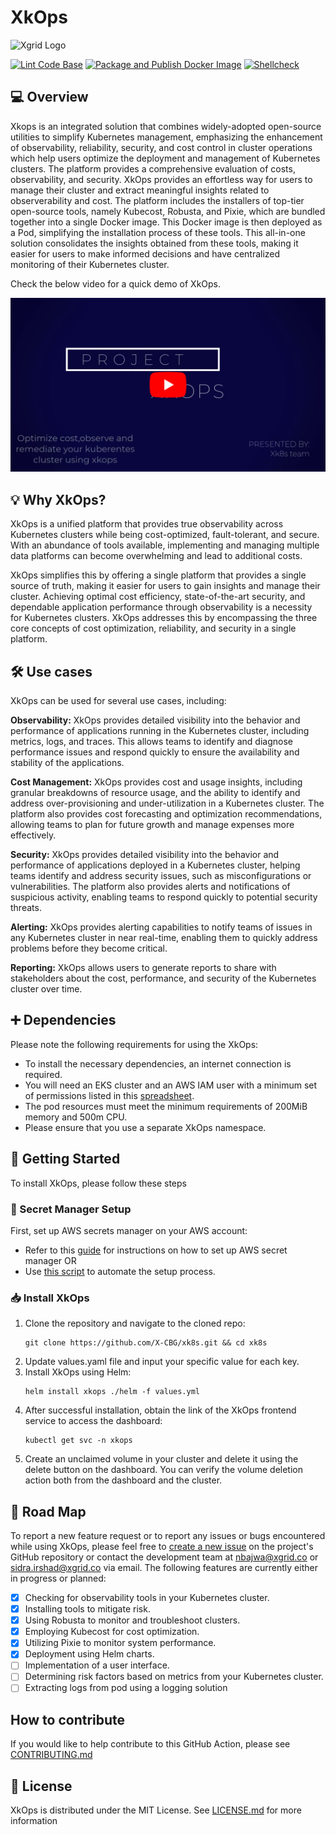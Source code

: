 # XkOps

![Xgrid Logo](https://media-exp1.licdn.com/dms/image/C4D0BAQHn43yTM8np2Q/company-logo_200_200/0?e=2159024400&v=beta&t=HCCA_wnetIM7butwiHWBYnXgVzn4pjM9Dq5YDMMJIkE "Xgrid Logo")


[![Lint Code Base](https://github.com/X-CBG/xk8s/actions/workflows/linter.yml/badge.svg)](https://github.com/X-CBG/xk8s/actions/workflows/linter.yml)
[![Package and Publish Docker Image](https://github.com/X-CBG/xk8s/actions/workflows/build_publish_scan.yml/badge.svg)](https://github.com/X-CBG/xk8s/actions/workflows/build_publish_scan.yml)
[![Shellcheck](https://github.com/X-CBG/xk8s/actions/workflows/shellcheck.yml/badge.svg)](https://github.com/X-CBG/xk8s/actions/workflows/shellcheck.yml)

## 💻 Overview

Xkops is an integrated solution that combines widely-adopted open-source utilities to simplify Kubernetes management, emphasizing the enhancement of observability, reliability, security, and cost control in cluster operations which help users optimize the deployment and management of Kubernetes clusters. The platform provides a comprehensive evaluation of costs, observability, and security.
XkOps provides an effortless way for users to manage their cluster and extract meaningful insights related to observerability and cost. The platform includes the installers of top-tier open-source tools, namely Kubecost, Robusta, and Pixie, which are bundled together into a single Docker image. This Docker image is then deployed as a Pod, simplifying the installation process of these tools.
This all-in-one solution consolidates the insights obtained from these tools, making it easier for users to make informed decisions and have centralized monitoring of their Kubernetes cluster.

Check the below video for a quick demo of XkOps.

[![XkOps Demo](./screenshots/Demo-video.png)](https://drive.google.com/file/d/10e1XhDil7To9Fadd7vRjVnE_6lQO9Xsl/view?usp=sharing)

## 💡 Why XkOps?
XkOps is a unified platform that provides true observability across Kubernetes clusters while being cost-optimized, fault-tolerant, and secure. With an abundance of tools available, implementing and managing multiple data platforms can become overwhelming and lead to additional costs.

XkOps simplifies this by offering a single platform that provides a single source of truth, making it easier for users to gain insights and manage their cluster. Achieving optimal cost efficiency, state-of-the-art security, and dependable application performance through observability is a necessity for Kubernetes clusters.
XkOps addresses this by encompassing the three core concepts of cost optimization, reliability, and security in a single platform.

## 🛠️ Use cases

XkOps can be used for several use cases, including:

**Observability:** XkOps provides detailed visibility into the behavior and performance of applications running in the Kubernetes cluster, including metrics, logs, and traces. This allows teams to identify and diagnose performance issues and respond quickly to ensure the availability and stability of the applications.

**Cost Management:** XkOps provides cost and usage insights, including granular breakdowns of resource usage, and the ability to identify and address over-provisioning and under-utilization in a Kubernetes cluster. The platform also provides cost forecasting and optimization recommendations, allowing teams to plan for future growth and manage expenses more effectively.

**Security:** XkOps provides detailed visibility into the behavior and performance of applications deployed in a Kubernetes cluster, helping teams identify and address security issues, such as misconfigurations or vulnerabilities. The platform also provides alerts and notifications of suspicious activity, enabling teams to respond quickly to potential security threats.

**Alerting:** XkOps provides alerting capabilities to notify teams of issues in any Kubernetes cluster in near real-time, enabling them to quickly address problems before they become critical.

**Reporting:** XkOps allows users to generate reports to share with stakeholders about the cost, performance, and security of the Kubernetes cluster over time.

## ➕ Dependencies
Please note the following requirements for using the XkOps:

- To install the necessary dependencies, an internet connection is required.
- You will need an EKS cluster and an AWS IAM user with a minimum set of permissions listed in this [spreadsheet](https://docs.google.com/spreadsheets/d/1cuC-72oRJ7DB4HkvELpml5RLcA2clzCA7xBVd1z6fVw/edit?usp=sharing).
- The pod resources must meet the minimum requirements of 200MiB memory and 500m CPU.
- Please ensure that you use a separate XkOps namespace.
## 📒 Getting Started
To install XkOps, please follow these steps
### 🔐 Secret Manager Setup
First, set up AWS secrets manager on your AWS account:
- Refer to this [guide](https://docs.google.com/document/d/17fhQ0zJZtJGcWtnVD8NehUbFC-x9TrMP11XjyEFi370/edit?usp=sharing) for instructions on how to set up AWS secret manager OR
- Use [this script](https://github.com/X-CBG/xk8s/blob/master/secret-manager/secret-manager.sh) to automate the setup process.

### 📥 Install XkOps
1. Clone the repository and navigate to the cloned repo:
    ```commandline
    git clone https://github.com/X-CBG/xk8s.git && cd xk8s
    ```
2. Update values.yaml file and input your specific value for each key.
3. Install XkOps using Helm:
    ```commandline
    helm install xkops ./helm -f values.yml
    ```
4. After successful installation, obtain the link of the XkOps frontend service to access the dashboard:
    ```commandline
    kubectl get svc -n xkops
    ```
5. Create an unclaimed volume in your cluster and delete it using the delete button on the dashboard. You can verify the volume deletion action both from the dashboard and the cluster.

## 🚧 Road Map
To report a new feature request or to report any issues or bugs encountered while using XkOps, please feel free to [create a new issue](https://github.com/X-CBG/xk8s/issues "create a new issue") on the project's GitHub repository or contact the development team at nbajwa@xgrid.co or sidra.irshad@xgrid.co via email. The following features are currently either in progress or planned:

- [X] Checking for observability tools in your Kubernetes cluster.
- [X] Installing tools to mitigate risk.
- [X] Using Robusta to monitor and troubleshoot clusters.
- [X] Employing Kubecost for cost optimization.
- [X] Utilizing Pixie to monitor system performance.
- [x] Deployment using Helm charts.
- [ ] Implementation of a user interface.
- [ ] Determining risk factors based on metrics from your Kubernetes cluster.
- [ ] Extracting logs from pod using a logging solution
## How to contribute
If you would like to help contribute to this GitHub Action, please see [CONTRIBUTING.md](https://github.com/X-CBG/xk8s/blob/master/CONTRIBUTING.md)

## 🧾 License

XkOps is distributed under the MIT License. See [LICENSE.md](https://github.com/X-CBG/xk8s/blob/master/LICENSE "LICENSE.md") for more information
